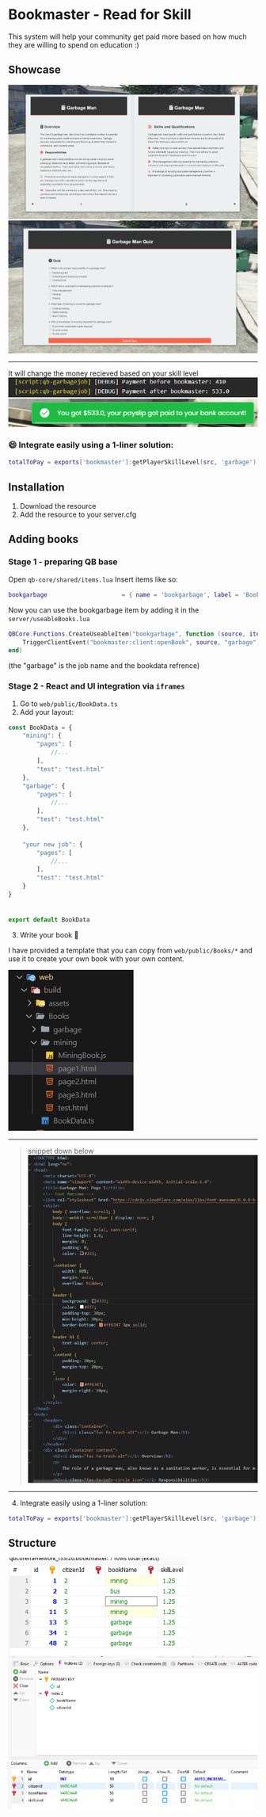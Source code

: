 # Bookmaster - Read for Skill

This system will help your community get paid more based on how much they are willing to spend on education :)

## Showcase

![bookmaster](pictures/uishowcase.png)
![quiz](pictures/quiz.png)

--- 
It will change the money recieved based on your skill level
![paychange](pictures/paycheckChangeBookmaster.png)
![paycheckrecieve](pictures/paycheckrecieve.png)

### 😄 Integrate easily using a 1-liner solution:
```lua
totalToPay = exports['bookmaster']:getPlayerSkillLevel(src, 'garbage') * totalToPay
```

## Installation

1. Download the resource
2. Add the resource to your server.cfg


## Adding books


### Stage 1 - preparing QB base

Open `qb-core/shared/items.lua`
Insert items like so:
```lua
bookgarbage                     = { name = 'bookgarbage', label = 'Book for Garbage Job', weight = 1, type = 'item', image = 'BookGarbage.png', unique = true, useable = true, shouldClose = true, combinable = nil, description = 'Book for the garbage job' },
```

Now you can use the bookgarbage item by adding it in the `server/useableBooks.lua`

```lua
QBCore.Functions.CreateUseableItem("bookgarbage", function (source, item)
    TriggerClientEvent("bookmaster:client:openBook", source, "garbage")
end)
```

(the "garbage" is the job name and the bookdata refrence)

### Stage 2 - React and UI integration via `iframes`

1. Go to `web/public/BookData.ts`
2. Add your layout:
```ts
const BookData = {
    "mining": {
        "pages": [
            //...
        ],
        "test": "test.html"
    },
    "garbage": {
        "pages": [
            //...
        ],
        "test": "test.html"
    },

    "your new job": {
        "pages": [
            //...
        ],
        "test": "test.html"
    }
}


export default BookData
```

3. Write your book 💙

I have provided a template that you can copy from `web/public/Books/*` and use it to create your own book with your own content.

![filesystemexample](pictures/filestructure.png)

---
> snippet down below
![snippet](pictures/snippetBook.png)
---

4. Integrate easily using a 1-liner solution:
```lua
totalToPay = exports['bookmaster']:getPlayerSkillLevel(src, 'garbage') * totalToPay
```

## Structure

![dbdata](pictures/dbdata.png)
![dbschema](pictures/dbschema.png)

